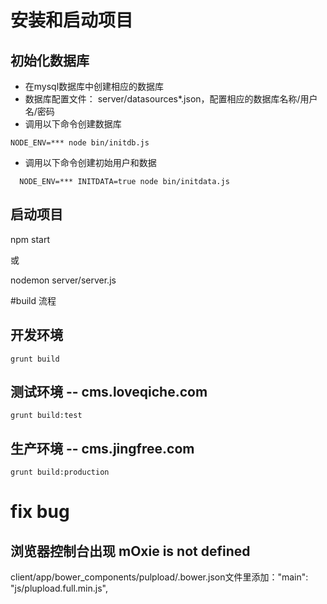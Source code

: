 # 安装和启动项目

## 初始化数据库
 
- 在mysql数据库中创建相应的数据库
- 数据库配置文件： server/datasources*.json，配置相应的数据库名称/用户名/密码
- 调用以下命令创建数据库
``` 
NODE_ENV=*** node bin/initdb.js
``` 
- 调用以下命令创建初始用户和数据
```
  NODE_ENV=*** INITDATA=true node bin/initdata.js
```

## 启动项目

npm start

或

nodemon server/server.js



#build 流程

## 开发环境
```
grunt build
```

## 测试环境 -- cms.loveqiche.com
```
grunt build:test
```

## 生产环境 -- cms.jingfree.com
```
grunt build:production
```


# fix bug

## 浏览器控制台出现 mOxie is not defined

client/app/bower_components/pulpload/.bower.json文件里添加："main": "js/plupload.full.min.js",